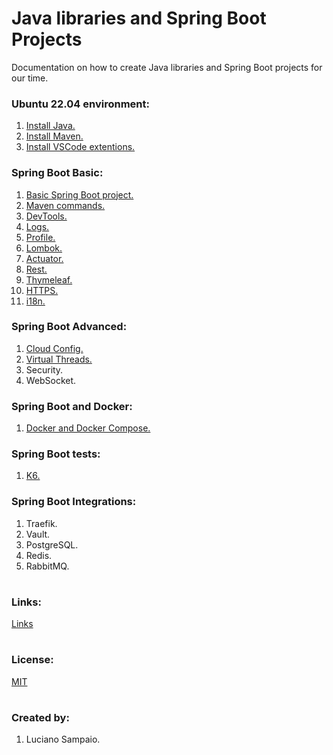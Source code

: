 # Java libraries and Spring Boot Projects

Documentation on how to create Java libraries and Spring Boot projects for our time.

### Ubuntu 22.04 environment:
1. [Install Java.](documentation/java/install.md)
1. [Install Maven.](documentation/maven/install.md)
1. [Install VSCode extentions.](documentation/vscode/index.md)

### Spring Boot Basic:
1. [Basic Spring Boot project.](documentation/spring/basic/project.md)
1. [Maven commands.](documentation/maven/pom.md)
1. [DevTools.](documentation/spring/basic/devtools.md)
1. [Logs.](documentation/spring/basic/logs.md)
1. [Profile.](documentation/spring/basic/profile.md)
1. [Lombok.](documentation/spring/basic/lombok.md)
1. [Actuator.](documentation/spring/basic/actuator.md)
1. [Rest.](documentation/spring/basic/rest.md)
1. [Thymeleaf.](documentation/spring/basic/thymeleaf.md)
1. [HTTPS.](documentation/spring/basic/https.md)
1. [i18n.](documentation/spring/basic/i18n.md)

### Spring Boot Advanced:
1. [Cloud Config.](documentation/spring/advanced/cloud-config.md)
1. [Virtual Threads.](documentation/spring/advanced/virtual-threads.md)
1. Security.
1. WebSocket.

### Spring Boot and Docker:
1. [Docker and Docker Compose.](documentation/spring/extra/container.md)

### Spring Boot tests:
1. [K6.](documentation/spring/tests/k6.md)

### Spring Boot Integrations:
1. Traefik.
1. Vault.
1. PostgreSQL.
1. Redis.
1. RabbitMQ.

#
### Links:

[Links](documentation/links.md "Links")

#
### License:

[MIT](LICENSE "MIT License")

#
### Created by:

1. Luciano Sampaio.

